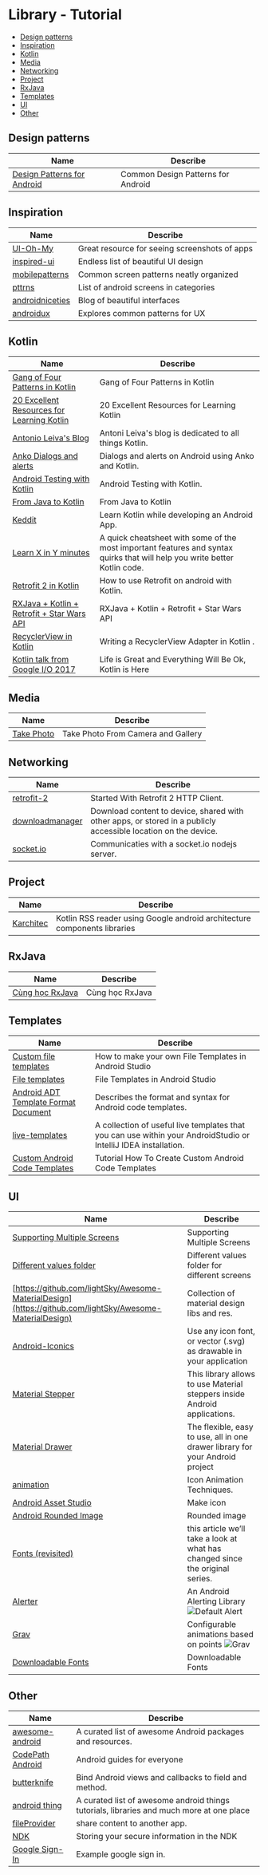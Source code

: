 # Library - Tutorial

* [Design patterns](#design-patterns)
* [Inspiration](#inspiration)
* [Kotlin](#kotlin)
* [Media](#media)
* [Networking](#networking)
* [Project](#project)
* [RxJava](#rxJava)
* [Templates](#templates)
* [UI](#ui)
* [Other](#other)

## Design patterns
Name | Describe	
---- | --------
[Design Patterns for Android](https://www.raywenderlich.com/109843/common-design-patterns-for-android)| Common Design Patterns for Android

## Inspiration

Name | Describe	
---- | --------
[UI-Oh-My](http://uiohmy.com/) | Great resource for seeing screenshots of apps
[inspired-ui]() | Endless list of beautiful UI design
[mobilepatterns](https://www.mobile-patterns.com/android) | Common screen patterns neatly organized
[pttrns](http://pttrns.com/android-patterns) | List of android screens in categories
[androidniceties](http://androidniceties.tumblr.com/) | Blog of beautiful interfaces
[androidux ](http://androidux.com/) | Explores common patterns for UX

## Kotlin
Name | Describe	
---- | --------
[Gang of Four Patterns in Kotlin](https://dev.to/lovis/gang-of-four-patterns-in-kotlin) | Gang of Four Patterns in Kotlin
[20 Excellent Resources for Learning Kotlin](https://tutorialzine.com/2017/05/20-excellent-resources-for-learning-kotlin) | 20 Excellent Resources for Learning Kotlin
[Antonio Leiva's Blog](https://antonioleiva.com/category/blog/) | Antoni Leiva's blog is dedicated to all things Kotlin.
[Anko Dialogs and alerts ](https://antonioleiva.com/dialogs-android-anko-kotlin/) | Dialogs and alerts on Android using Anko and Kotlin.
[Android Testing with Kotlin](https://fernandocejas.com/2017/02/03/android-testing-with-kotlin/) | Android Testing with Kotlin.
[From Java to Kotlin](https://fabiomsr.github.io/from-java-to-kotlin/index.html) | From Java to Kotlin
[Keddit](https://medium.com/@juanchosaravia/learn-kotlin-while-developing-an-android-app-introduction-567e21ff9664) | Learn Kotlin while developing an Android App.
[Learn X in Y minutes](https://learnxinyminutes.com/docs/kotlin/) | A quick cheatsheet with some of the most important features and syntax quirks that will help you write better Kotlin code. 
[Retrofit 2 in Kotlin](https://antonioleiva.com/retrofit-android-kotlin/) | How to use Retrofit on android with Kotlin.
[RXJava + Kotlin + Retrofit + Star Wars API](http://www.nglauber.com.br/2017/03/rxjava-kotlin-retrofit-star-wars-api.html) | RXJava + Kotlin + Retrofit + Star Wars API
[RecyclerView in Kotlin](https://antonioleiva.com/recyclerview-adapter-kotlin/) | Writing a RecyclerView Adapter in Kotlin .
[Kotlin talk from Google I/O 2017](https://www.youtube.com/watch?v=fPzxfeDJDzY) | Life is Great and Everything Will Be Ok, Kotlin is Here


## Media
Name | Describe	
---- | --------
[Take Photo](http://www.theappguruz.com/blog/android-take-photo-camera-gallery-code-sample) | Take Photo From Camera and Gallery


## Networking

Name | Describe	
---- | --------
[retrofit-2](https://code.tutsplus.com/tutorials/getting-started-with-retrofit-2--cms-27792) | Started With Retrofit 2 HTTP Client.
[downloadmanager](https://blog.stylingandroid.com/downloadmanager-part-1/) | Download content to device, shared with other apps, or stored in a publicly accessible location on the device.
[socket.io](http://socket.io/blog/native-socket-io-and-android/) | Communicaties with a socket.io nodejs server.

## Project
Name | Describe	
---- | --------
[Karchitec](https://github.com/msesma/Karchitec) | Kotlin RSS reader using Google android architecture components libraries

## RxJava
Name | Describe	
---- | --------
[Cùng học RxJava](https://viblo.asia/haint.fit12/posts/aRBeXWqgGWE) | Cùng học RxJava

## Templates

Name | Describe	
---- | --------
[Custom file templates](https://riggaroo.co.za/custom-file-templates-android-studio/) | How to make your own File Templates in Android Studio
[File templates](https://coderwall.com/p/fsxvyw/file-templates-in-android-studio) | File Templates in Android Studio
[Android ADT Template Format Document](http://www.i-programmer.info/professional-programmer/resources-and-tools/6845-android-adt-template-format-document.html) |  Describes the format and syntax for Android code templates.
[live-templates](https://github.com/keyboardsurfer/idea-live-templates) | A collection of useful live templates that you can use within your AndroidStudio or IntelliJ IDEA installation.
[Custom Android Code Templates](https://robusttechhouse.com/tutorial-how-to-create-custom-android-code-templates/) | Tutorial How To Create Custom Android Code Templates

## UI

Name | Describe	
---- | --------
[Supporting Multiple Screens](https://developer.android.com/guide/practices/screens_support.html) | Supporting Multiple Screens 
[Different values folder](https://stackoverflow.com/questions/32860815/how-to-define-dimens-xml-for-every-different-screen-size-in-android) | Different values folder for different screens
[https://github.com/lightSky/Awesome-MaterialDesign](https://github.com/lightSky/Awesome-MaterialDesign) | Collection of material design libs and res.
[Android-Iconics](https://github.com/mikepenz/Android-Iconics) |  Use any icon font, or vector (.svg) as drawable in your application
[Material Stepper](https://github.com/stepstone-tech/android-material-stepper) | This library allows to use Material steppers inside Android applications.
[Material Drawer](https://github.com/mikepenz/MaterialDrawer) | The flexible, easy to use, all in one drawer library for your Android project
[animation](http://www.androiddesignpatterns.com/2016/11/introduction-to-icon-animation-techniques.html) | Icon Animation Techniques.
[Android Asset Studio](https://romannurik.github.io/AndroidAssetStudio/index.html) | Make icon
[Android Rounded Image](https://gist.github.com/melanke/7158342) | Rounded image
[Fonts (revisited)](https://blog.stylingandroid.com/fonts-revisited/) | this article we’ll take a look at what has changed since the original series.
[Alerter](https://github.com/Tapadoo/Alerter) | An Android Alerting Library ![Default Alert](https://github.com/Tapadoo/Alerter/raw/master/documentation/alert_default.gif)
[Grav](https://github.com/glomadrian/Grav) | Configurable animations based on points ![Grav](https://github.com/glomadrian/Grav/raw/master/art/login.gif)
[Downloadable Fonts](https://blog.stylingandroid.com/downloadable-fonts/) | Downloadable Fonts

## Other

Name | Describe	
---- | --------
[awesome-android](https://github.com/JStumpp/awesome-android) | A curated list of awesome Android packages and resources.
[CodePath Android](https://guides.codepath.com/android) | Android guides for everyone
[butterknife](http://jakewharton.github.io/butterknife/) | Bind Android views and callbacks to field and method.
[android thing](https://github.com/amitshekhariitbhu/awesome-android-things) | A curated list of awesome android things tutorials, libraries and much more at one place
[fileProvider](https://blog.stylingandroid.com/fileprovider/) | share content to another app.
[NDK](https://www.androidsecurity.info/2016/12/15/storing-your-secure-information-in-the-ndk/) | Storing your secure information in the NDK
[Google Sign-In](https://medium.com/@p.tournaris/android-improving-sign-in-experience-with-google-sign-in-and-smartlock-f0bfd789602a#.wkbjpmpdo) | Example google sign in.